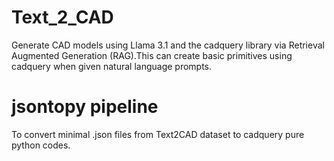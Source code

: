 # Text_2_CAD

Generate CAD models using Llama 3.1 and the cadquery library via Retrieval Augmented Generation (RAG).This can create basic primitives using cadquery when given natural language prompts. 

# jsontopy pipeline

To convert minimal .json files from Text2CAD dataset to cadquery pure python codes. 

